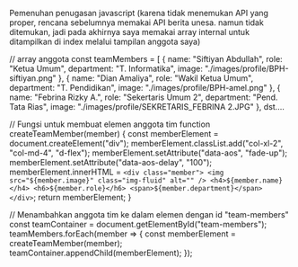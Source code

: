 Pemenuhan penugasan javascript
(karena tidak menemukan API yang proper, rencana sebelumnya memakai API berita unesa. namun tidak ditemukan, jadi pada akhirnya saya memakai array internal untuk ditampilkan di index melalui tampilan anggota saya)

// array anggota
const teamMembers = [
      { name: "Siftiyan Abdullah", role: "Ketua Umum", department: "T. Informatika", image: "./images/profile/BPH-siftiyan.png" },
      { name: "Dian Amaliya", role: "Wakil Ketua Umum", department: "T. Pendidikan", image: "./images/profile/BPH-amel.png" },
      { name: "Febrina Rizky A.", role: "Sekertaris Umum 2", department: "Pend. Tata Rias", image: "./images/profile/SEKRETARIS_FEBRINA 2.JPG" },
dst....

 // Fungsi untuk membuat elemen anggota tim
  function createTeamMember(member) {
    const memberElement = document.createElement("div");
    memberElement.classList.add("col-xl-2", "col-md-4", "d-flex");
    memberElement.setAttribute("data-aos", "fade-up");
    memberElement.setAttribute("data-aos-delay", "100");
    memberElement.innerHTML = `
      <div class="member">
        <img src="${member.image}" class="img-fluid" alt="" />
        <h4>${member.name}</h4>
        <h6>${member.role}</h6>
        <span>${member.department}</span>
      </div>
    `;
    return memberElement;
  }
  
  // Menambahkan anggota tim ke dalam elemen dengan id "team-members"
  const teamContainer = document.getElementById("team-members");
  teamMembers.forEach(member => {
    const memberElement = createTeamMember(member);
    teamContainer.appendChild(memberElement);
  });
  
